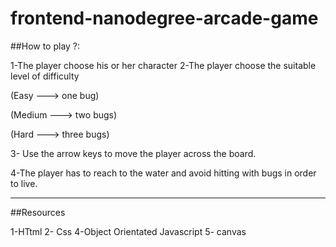 frontend-nanodegree-arcade-game
===============================
##How to play ?:

1-The player choose his or her character
2-The player choose the suitable level of difficulty 

(Easy ---> one bug)

(Medium ---> two bugs)

(Hard ---> three bugs)

3- Use the arrow keys to move the player across the board.

4-The player has to reach to the water and avoid hitting with bugs in order to live.

---------------------------------

##Resources

1-HTtml
2- Css
4-Object Orientated Javascript
5- canvas 

